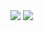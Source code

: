 <img src="https://github-readme-stats.vercel.app/api/top-langs/?username=aym8n&hide_title=true&theme=github_dark&hide_border=true">
<img src="https://github-readme-stats.vercel.app/api?username=aym8n&hide_title=true&hide_rank=true&show_icons=true&include_all_commits=true&count_private=true&theme=github_dark&hide_border=true" />
